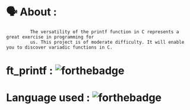 # 🗣️ About : 
             The versatility of the printf function in C represents a great exercise in programming for
             us. This project is of moderate difficulty. It will enable you to discover variadic functions in C.

# ft_printf :            ![forthebadge](https://forthebadge.com/images/badges/built-with-love.svg)
# Language used :        ![forthebadge](https://forthebadge.com/images/badges/made-with-c.svg)

